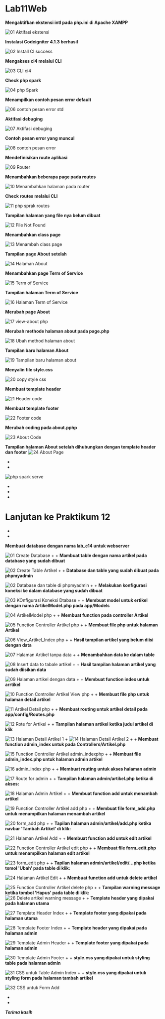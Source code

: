 # Lab11Web


**Mengaktifkan ekstensi intl pada php.ini di Apache XAMPP**

![01 Aktifasi ekstensi](https://user-images.githubusercontent.com/56189248/122628708-f580a580-d0e1-11eb-9230-c19da260915c.png)


**Instalasi Codeigniter 4.1.3 berhasil**

![02 Install CI success](https://user-images.githubusercontent.com/56189248/122628709-f7e2ff80-d0e1-11eb-8786-b51c576fed91.png)


**Mengakses ci4 melalui CLI**

![03 CLI ci4](https://user-images.githubusercontent.com/56189248/122628710-f9acc300-d0e1-11eb-8de8-26868ac2ed91.png)


**Check php spark**

![04 php Spark](https://user-images.githubusercontent.com/56189248/122628711-f9acc300-d0e1-11eb-8419-59cdcf9d9eef.png)


**Menampilkan contoh pesan error default**

![06 contoh pesan error std](https://user-images.githubusercontent.com/56189248/122628712-faddf000-d0e1-11eb-84fb-f9c09843dc5a.png)


**Aktifasi debuging**

![07 Aktifasi debuging](https://user-images.githubusercontent.com/56189248/122628713-fc0f1d00-d0e1-11eb-8b81-128fb61d42a9.png)


**Contoh pesan error yang muncul**

![08 contoh pesan error](https://user-images.githubusercontent.com/56189248/122628714-fca7b380-d0e1-11eb-9615-9b660a703ef2.png)


**Mendefinisikan route aplikasi**

![09 Router](https://user-images.githubusercontent.com/56189248/122628715-fdd8e080-d0e1-11eb-9543-cba8b3ba42da.png)


**Menambahkan beberapa page pada routes**

![10 Menambahkan halaman pada router](https://user-images.githubusercontent.com/56189248/122628716-ff0a0d80-d0e1-11eb-8abe-7548c84f8865.png)


**Check routes melalui CLI**

![11 php sprak routes](https://user-images.githubusercontent.com/56189248/122628717-003b3a80-d0e2-11eb-8a6a-a0cf42e3b863.png)


**Tampilan halaman yang file nya belum dibuat**

![12 File Not Found](https://user-images.githubusercontent.com/56189248/122628718-00d3d100-d0e2-11eb-84ee-df3e2892adc1.png)


**Menambahkan class page**

![13 Menambah class page](https://user-images.githubusercontent.com/56189248/122628721-0204fe00-d0e2-11eb-90dc-8e93097fdf5b.png)


**Tampilan page About setelah**

![14 Halaman About](https://user-images.githubusercontent.com/56189248/122628722-03362b00-d0e2-11eb-8093-10766dff8650.png)


**Menambahkan page Term of Service**

![15 Term of Service](https://user-images.githubusercontent.com/56189248/122628723-04675800-d0e2-11eb-9474-d251404fc82e.png)


**Tampilan halaman Term of Service**

![16 Halaman Term of Service](https://user-images.githubusercontent.com/56189248/122628725-05988500-d0e2-11eb-9886-29323f053c3e.png)


**Merubah page About**

![17 view-about php](https://user-images.githubusercontent.com/56189248/122628726-07624880-d0e2-11eb-8263-d6969f37a78a.png)


**Merubah methode halaman about pada page.php**

![18 Ubah method halaman about](https://user-images.githubusercontent.com/56189248/122628727-07fadf00-d0e2-11eb-832b-40b6830f85ee.png)


**Tampilan baru halaman About**

![19 Tampilan baru halaman about](https://user-images.githubusercontent.com/56189248/122628728-09c4a280-d0e2-11eb-90d7-bf17eca7c56a.png)


**Menyalin file style.css**

![20 copy style css](https://user-images.githubusercontent.com/56189248/122628731-0c26fc80-d0e2-11eb-928f-214f6a33b12a.png)


**Membuat template header**

![21 Header code](https://user-images.githubusercontent.com/56189248/122628732-0d582980-d0e2-11eb-9afa-82a53a53063f.png)


**Membuat template footer**

![22 Footer code](https://user-images.githubusercontent.com/56189248/122628733-0e895680-d0e2-11eb-94c2-57e2cb58439b.png)


**Merubah coding pada about.pphp**

![23 About Code](https://user-images.githubusercontent.com/56189248/122628737-0fba8380-d0e2-11eb-8bbd-6fb606299be5.png)


**Tampilan halaman About setelah dihubungkan dengan template header dan footer**
![24 About Page](https://user-images.githubusercontent.com/56189248/122628738-10531a00-d0e2-11eb-8cd2-44d70509638e.png)

+
+

![php spark serve](https://user-images.githubusercontent.com/56189248/122628739-121cdd80-d0e2-11eb-8e33-8220cf4b6e85.png)

+
+
+

# Lanjutan ke Praktikum 12

+
+
**Membuat database dengan nama lab_c14 untuk webserver**

![01 Create Database](https://user-images.githubusercontent.com/56189248/123497762-8c58df00-d659-11eb-9c7e-4cfba8c38864.png)
+
+
**Mambuat table dengan nama artikel pada database yang sudah dibuat**

![02 Create Table Artikel](https://user-images.githubusercontent.com/56189248/123497763-8c58df00-d659-11eb-89d0-17a520115d73.png)
+
+
**Database dan table yang sudah dibuat pada phpmyadmin**

![02 Database dan table di phpmyadmin](https://user-images.githubusercontent.com/56189248/123497765-8cf17580-d659-11eb-9caf-76338d69b0b3.png)
+
+
**Melakukan konfigurasi koneksi ke dalam database yang sudah dibuat**

![03 KOnfigurasi Koneksi Dtabase](https://user-images.githubusercontent.com/56189248/123497766-8d8a0c00-d659-11eb-87ca-ae476dd364ae.png)
+
+
**Membuat model untuk ertikel dengan nama ArtikelModel.php pada app/Models**

![04 ArtikelModel php](https://user-images.githubusercontent.com/56189248/123497767-8d8a0c00-d659-11eb-9737-c8048956dc2f.png)
+
+
**Membuat function pada controller Artikel**

![05 Function Controller Artikel php](https://user-images.githubusercontent.com/56189248/123497768-8e22a280-d659-11eb-94d2-f129f3293b3c.png)
+
+
**Membuat file php untuk halaman Artikel**

![06 View_Artikel_Index php](https://user-images.githubusercontent.com/56189248/123497769-8ebb3900-d659-11eb-8d8a-c5088f2f7fbc.png)
+
+
**Hasil tampilan artikel yang belum diisi dengan data**

![07 Halaman Artikel tanpa data](https://user-images.githubusercontent.com/56189248/123497770-8ebb3900-d659-11eb-9d2a-db90a31e4c6b.png)
+
+
**Menambahkan data ke dalam table**

![08 Insert data to tabale artikel](https://user-images.githubusercontent.com/56189248/123497773-8fec6600-d659-11eb-8439-09d37a429d23.png)
+
+
**Hasil tampilan halaman artikel yang sudah diisikan data**

![09 Halaman artikel dengan data](https://user-images.githubusercontent.com/56189248/123497774-8fec6600-d659-11eb-8acb-935f8bb24261.png)
+
+
**Membuat function index untuk arrtikel**

![10 Function Controller Artikel  View php](https://user-images.githubusercontent.com/56189248/123497776-9084fc80-d659-11eb-832e-bdf0e79983f2.png)
+
+
**Membuat file php untuk halaman detail artikel**

![11 Artikel Detail php](https://user-images.githubusercontent.com/56189248/123497777-911d9300-d659-11eb-9b7f-8fd1da9a7c84.png)
+
+
**Membuat routing untuk artikel detail pada app/config/Routes.php**

![12 Rote for Artikel](https://user-images.githubusercontent.com/56189248/123497778-91b62980-d659-11eb-9f83-e3880191b59b.png)
+
+
**Tampilan halaman artikel ketika judul artikel di klik**

![13 Halaman Detail Artikel 1](https://user-images.githubusercontent.com/56189248/123497779-91b62980-d659-11eb-80b8-30cb919b6559.png)
+
![14 Halaman Detail Artikel 2](https://user-images.githubusercontent.com/56189248/123497780-924ec000-d659-11eb-9512-8ef3a7ede159.png)
+
+
**Membuat function admin_index untuk pada Controllers/Artikel.php**

![15 Function Controller Artikel  admin_indexphp](https://user-images.githubusercontent.com/56189248/123497781-924ec000-d659-11eb-824d-a54292df8e8d.png)
+
+
**Membuat file admin_index.php untuk halaman admin artikel**

![16 admin_index php](https://user-images.githubusercontent.com/56189248/123497782-92e75680-d659-11eb-8cf8-e849a4b212fe.png)
+
+
**Membuat routing untuk akses halaman admin**

![17 Route for admin](https://user-images.githubusercontent.com/56189248/123497783-937fed00-d659-11eb-94b5-67fdbaf8a275.png)
+
+
**Tampilan halaman admin/artikel.php ketika di akses:**

![18 Halaman Admin Artikel](https://user-images.githubusercontent.com/56189248/123497784-937fed00-d659-11eb-99e9-f5c822ec73d9.png)
+
+
**Membuat function add untuk menambah artikel**

![19 Function Controller Artikel  add php](https://user-images.githubusercontent.com/56189248/123497785-94188380-d659-11eb-9b5b-f7454cc549eb.png)
+
+
**Membuat file form_add.php untuk menampilkan halaman menambah artikel**

![20 form_add php](https://user-images.githubusercontent.com/56189248/123497749-85ca6780-d659-11eb-9bdb-ad1448bdf0b5.png)
+
+
**Tapilan halaman admin/artikel/add.php ketika navbar 'Tambah Artikel' di klik:**

![21 Halaman Artikel Add](https://user-images.githubusercontent.com/56189248/123497750-86fb9480-d659-11eb-838c-0ab2546ba031.png)
+
+
**Membuat function add untuk edit artikel**

![22 Function Controller Artikel  edit php](https://user-images.githubusercontent.com/56189248/123497751-87942b00-d659-11eb-9c9a-cb2fa2532334.png)
+
+
**Membuat file form_edit.php untuk menampilkan halaman edit artikel**

![23 form_edit php](https://user-images.githubusercontent.com/56189248/123497752-882cc180-d659-11eb-83bb-b2ce0abe1482.png)
+
+
**Tapilan halaman admin/artikel/edit/...php ketika tomol 'Ubah' pada table di klik:**

![24 Halaman Artikel Edit](https://user-images.githubusercontent.com/56189248/123497753-882cc180-d659-11eb-8549-8c592aebc74b.png)
+
+
**Membuat function add untuk delete artikel**

![25 Function Controller Artikel  delete php](https://user-images.githubusercontent.com/56189248/123497754-88c55800-d659-11eb-92ff-800c22b882f0.png)
+
+
**Tampilan warning message ketika tombol 'Hapus' pada table di klik:**
![26 Delete artikel warning message](https://user-images.githubusercontent.com/56189248/123497755-895dee80-d659-11eb-927c-cb3a57a0764e.png)
+
+
**Template header yang dipakai pada halaman utama**

![27 Template Header Index](https://user-images.githubusercontent.com/56189248/123497756-89f68500-d659-11eb-9111-1362c32d1c7d.png)
+
+
**Template footer yang dipakai pada halaman utama**

![28 Template Footer Index](https://user-images.githubusercontent.com/56189248/123497757-89f68500-d659-11eb-81cb-321bfcc87cf1.png)
+
+
**Template header yang dipakai pada halaman admin**

![29 Template Admin Header](https://user-images.githubusercontent.com/56189248/123497758-8a8f1b80-d659-11eb-80f2-7d58a50876c7.png)
+
+
**Template footer yang dipakai pada halaman admin**

![30 Template Admin Footer](https://user-images.githubusercontent.com/56189248/123497759-8b27b200-d659-11eb-8ced-1f90a655992c.png)
+
+
**style.css yang dipakai untuk styling table pada halaman admin**

![31 CSS untuk Table Admin Index](https://user-images.githubusercontent.com/56189248/123497760-8b27b200-d659-11eb-8145-4457c143e999.png)
+
+
**style.css yang dipakai untuk styling form pada halaman tambah artikel**

![32 CSS untuk Form Add](https://user-images.githubusercontent.com/56189248/123497761-8bc04880-d659-11eb-809b-2e94c99b502b.png)

+
+
***Terima kasih***
